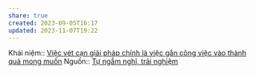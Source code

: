 ```yaml
---
share: true
created: 2023-09-05T16:17
updated: 2023-11-07T19:22
---
```


Khái niệm:: 
[Việc vét cạn giải pháp chính là việc gắn công việc vào thành quả mong muốn](Vi%E1%BB%87c%20v%C3%A9t%20c%E1%BA%A1n%20gi%E1%BA%A3i%20ph%C3%A1p%20ch%C3%ADnh%20l%C3%A0%20vi%E1%BB%87c%20g%E1%BA%AFn%20c%C3%B4ng%20vi%E1%BB%87c%20v%C3%A0o%20th%C3%A0nh%20qu%E1%BA%A3%20mong%20mu%E1%BB%91n.md)
Nguồn:: [Tự ngẫm nghĩ, trải nghiệm](../../%CE%9E%20Ngu%E1%BB%93n/T%E1%BB%B1%20ng%E1%BA%ABm%20ngh%C4%A9,%20tr%E1%BA%A3i%20nghi%E1%BB%87m.md)